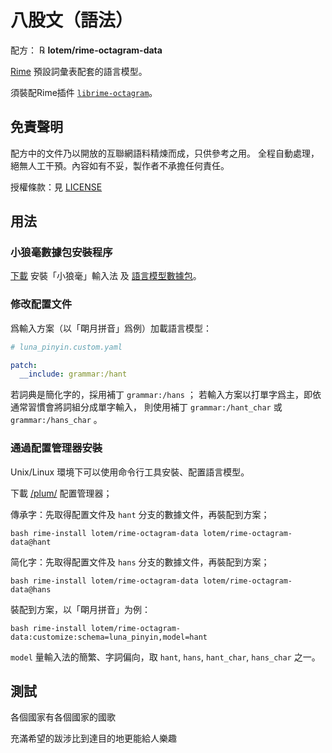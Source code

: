 # 八股文（語法）

配方： ℞ **lotem/rime-octagram-data**

[Rime](https://rime.im) 預設詞彙表配套的語言模型。

須裝配Rime插件 [`librime-octagram`](https://github.com/lotem/librime-octagram)。

## 免責聲明

配方中的文件乃以開放的互聯網語料精煉而成，只供參考之用。
全程自動處理，絕無人工干預。內容如有不妥，製作者不承擔任何責任。

授權條款：見 [LICENSE](LICENSE)

## 用法

### 小狼毫數據包安裝程序

[下載](https://rime.im/download/#windows) 安裝「小狼毫」輸入法
及 [語言模型數據包](https://bintray.com/rime/weasel/data)。

### 修改配置文件

爲輸入方案（以「朙月拼音」爲例）加載語言模型：

```yaml
# luna_pinyin.custom.yaml

patch:
  __include: grammar:/hant
```

若詞典是簡化字的，採用補丁 `grammar:/hans` ；
若輸入方案以打單字爲主，即依通常習慣會將詞組分成單字輸入，
則使用補丁 `grammar:/hant_char` 或 `grammar:/hans_char` 。

### 通過配置管理器安裝

Unix/Linux 環境下可以使用命令行工具安裝、配置語言模型。

下載 [/plum/](https://github.com/rime/plum) 配置管理器；

傳承字：先取得配置文件及 `hant` 分支的數據文件，再裝配到方案；

``` shell
bash rime-install lotem/rime-octagram-data lotem/rime-octagram-data@hant
```

简化字：先取得配置文件及 `hans` 分支的數據文件，再裝配到方案；

``` shell
bash rime-install lotem/rime-octagram-data lotem/rime-octagram-data@hans
```

裝配到方案，以「朙月拼音」为例：

``` shell
bash rime-install lotem/rime-octagram-data:customize:schema=luna_pinyin,model=hant
```

`model` 量輸入法的簡繁、字詞偏向，取 `hant`, `hans`, `hant_char`, `hans_char` 之一。

## 測試

各個國家有各個國家的國歌

充滿希望的跋涉比到達目的地更能給人樂趣
